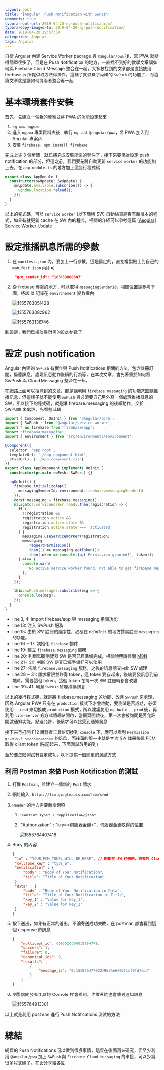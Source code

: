 ```yaml
---
layout: post
title: '[Angular] Push Notification with SwPush'
comments: true
typora-root-url: 2019-04-20-ng-push-notification/
typora-copy-images-to: 2019-04-20-ng-push-notification/
date: 2019-04-20 19:57:58
categories: Angular
tags: Angular
---
```


自從 Angular 內建 Service Worker package 與 `@angular/pwa` 後，寫 PWA 就變得簡單很多了，但是在 Push Notification 的地方，一直找不到好的教學文章講如何與 Firebase Cloud Message 整合在一起，大多數找到的文章都是直接使用 firebase.js 所提供的方法做操作，這樣子就浪費了內建的 `SwPush` 的功能了，而這篇文章就是講如何將兩者整合再一起

<!-- more -->

# 基本環境套件安裝

首先，先建立一個新的專案並將 PWA 的功能設定起來

1. `ng new ngpwa`
2. 進入 `ngpwa` 專案資料夾後，執行 `ng add @angular/pwa`，將 PWA 加入到 Angular 專案內
3. 安裝 `firebase`，`npm install firebase`

完成上述 3 個步驟，就已將完成安裝所需的套件了，接下來要開始設定 push notification 的部分，但這之前，我們要先將自動更新 `service worker` 的功能加上去，在 `app.module.ts` 的地方加上這幾行程式碼

```typescript
export class AppModule {
  constructor(swUpdate: SwUpdate) {
    swUpdate.available.subscribe(() => {
      window.location.reload();
    });
  }
}
```

以上的程式碼，可以 `service worker` (以下簡稱 SW) 自動檢查是否有新版本的程式，如果有就更新 cache 在 SW 內的程式，相關的介紹可以參考這篇 [[Angular] Service Worker Update](https://blog.kevinyang.net/2018/09/07/angular-sw-update/)

# 設定推播訊息所需的參數

1. 在 `manifest.json` 內，要加上一行參數，這是固定的，直接複製貼上到自己的 `manifest.json` 內即可

   ```json
    "gcm_sender_id": "103953800507"
   ```

2. 從 firebase 專案的地方，可以取得 `messagingSenderId`，相關位置請參考下圖，將該 id 記錄在 `environement` 變數檔內

   ![1555763051428](1555763051428.png)

   ![1555763082962](1555763082962.png)

   

   ![1555763138746](1555763138746.png)

到這邊，我們已經取得所需的設定參數了

# 設定 push notification

Angular 內建的 `SwPush` 有實作與 Push Notifications 相關的方法，包含註冊訂閱，監聽訊息，處理訊息動作後續的行為等，在本次文章，會先著重於如何將 SwPush 與 Cloud Messaging 整合在一起。

在網路上面可以搜尋到的文章，都是講利用 `firebase.messaging` 的功能來監聽推播訊息，但這樣子就不能使用 `SwPush` 與必須要自己另外寫一個處理推播訊息的 SW，所以接下的程式碼，就是讓 firebase.messaging 的後續動作，交給 SwPush 來處理，先看程式碼

```typescript
import { Component, OnInit } from '@angular/core';
import { SwPush } from '@angular/service-worker';
import * as firebase from 'firebase/app';
import 'firebase/messaging';
import { environment } from 'src/environments/environment';

@Component({
  selector: 'app-root',
  templateUrl: './app.component.html',
  styleUrls: ['./app.component.css']
})
export class AppComponent implements OnInit {
  constructor(private swPush: SwPush) {}

  ngOnInit() {
    firebase.initializeApp({
      messagingSenderId: environment.firebase.messagingSenderId
    });
    const messaging = firebase.messaging();
    navigator.serviceWorker.ready.then(registration => {
      if (
        !!registration &&
        registration.active &&
        registration.active.state &&
        registration.active.state === 'activated'
      ) {
        messaging.useServiceWorker(registration);
        messaging
          .requestPermission()
          .then(() => messaging.getToken())
          .then(token => console.log('Permission granted!', token));
      } else {
        console.warn(
          'No active service worker found, not able to get firebase messaging'
        );
      }
    });

    this.swPush.messages.subscribe(msg => {
      console.log(msg);
    });
  }
}
```

* line 3, 4: import firebase/app 與 messaging 相關功能
* line 13: 注入 SwPush 服務
* line 15: 由於 SW 註冊的順序性，必須在 `ngOnInit` 的地方撰寫註冊 `messaging` 的功能。
* line 16 ~ 17:  初始化 `firebase` 物件
* line 19: 建立 `firebase.messaging` 服務
* line 20: 判斷監聽瀏覽器 SW 是否已經準備完成，相關說明請參閱 [MDN](https://developer.mozilla.org/en-US/docs/Web/API/ServiceWorkerContainer/ready)
* line 21~ 26: 判斷 SW 是否已經準備好可以使用
* line 27: 告訴 `firebase.messaging` 服務，之後的訊息請交由此 SW 處理
* line 28 ~ 31: 請求權限並取得 token，這 token 要存起來，後端要發訊息到前端時，需要這個 token，這個 token 在每一次 SW 註冊時都會改變
* line 39~41: 利用  `SwPush` 監聽推播訊息

以上的幾行程式碼，就是將 firebase.messaging 的功能，改用 `SwPush` 來處理，因為 Angular PWA 只有在 `production` 模式下才會啟動，要測試是否成功，必須使用 `--prod` 來切換成 `production` 模式，所以建議使用 `ng build --prod` 後，再利用 `lite-server` 的方式將網站開啟，當網頁開啟後，第一次會被詢問是否允許開啟通知功能，點選允許，後續才可以接受到通知訊息

接下來再打開 F12 開發者工具並切換到 `console` 下，應可以看到 `Permission granted! xxxxxxxxxxxxx` 的訊息，而後面的那一串就是本次 SW 註冊後跟 FCM 取得 client token (先記起來，下面測試時用的到)

至於要怎麼測試有設定成功，以下提供一個簡單的測試方式

## 利用 Postman 來做 Push Notification 的測試

1. 打開 `Postman`，並建立一個新的 `Post` 請求

2. 網址輸入: `https://fcm.googleapis.com/fcm/send `

3. `Header` 的地方需要新增兩項

   1. `"Content-Type" : "application/json"`

   2. `"Authorization" : "key=<伺服器金鑰>"，伺服器金鑰取得的位置

      ![1555764407416](1555764407416.png)

   

4. Body 的內容

   ```json
   {
    "to" : "YOUR_FCM_TOKEN_WILL_BE_HERE", // 剛剛在 SW 註冊時，取得的 Client Token
    "collapse_key" : "type_a",
    "notification" : {
        "body" : "Body of Your Notification",
        "title": "Title of Your Notification"
    },
    "data" : {
        "body" : "Body of Your Notification in Data",
        "title": "Title of Your Notification in Title",
        "key_1" : "Value for key_1",
        "key_2" : "Value for key_2"
    }
   }
   ```

5. 按下送出，如果有正常的送出，不論寄送成功失敗，在 postman 都會看到這個 response 的訊息

   ```json
   {
       "multicast_id": 6098520606839994749,
       "success": 1,
       "failure": 0,
       "canonical_ids": 0,
       "results": [
           {
               "message_id": "0:1555764770224963%e609af1cf9fd7ecd"
           }
       ]
   }
   ```

6. 瀏覽器開發者工具的 Console 裡會看到，作業系統也會收到通知訊息

   ![1555764913301](1555764913301.png)

以上就是利用 postman 進行 Push Notifications 測試的方法

# 總結

網頁的 Push Notifications 可以做到很多事情，這留在後面再來研究，但至少利用 `@angular/pwa` 加上 `SwPush` 與 `Firebase Cloud Messaging` 的串接，可以少寫很多程式碼了。在此分享給各位